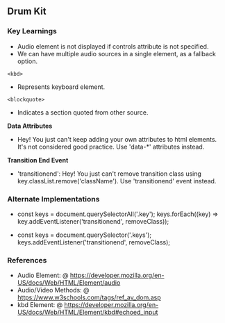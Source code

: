 ## Drum Kit

### Key Learnings

**<audio>**

- Audio element is not displayed if controls attribute is not specified.
- We can have multiple audio sources in a single element, as a fallback option.

```
<kbd>
```

- Represents keyboard element.

```
<blockquote>
```

- Indicates a section quoted from other source.

**Data Attributes**

- Hey! You just can't keep adding your own attributes to html elements. It's not considered good practice. Use 'data-\*' attributes instead.

**Transition End Event**

- 'transitionend': Hey! You just can't remove transition class using key.classList.remove('className'). Use 'transitionend' event instead.

### Alternate Implementations

- const keys = document.querySelectorAll('.key');
  keys.forEach((key) => key.addEventListener('transitionend', removeClass));

- const keys = document.querySelector('.keys');
  keys.addEventListener('transitionend', removeClass);

### References

- Audio Element: @ https://developer.mozilla.org/en-US/docs/Web/HTML/Element/audio
- Audio/Video Methods: @ https://www.w3schools.com/tags/ref_av_dom.asp
- kbd Element: @ https://developer.mozilla.org/en-US/docs/Web/HTML/Element/kbd#echoed_input
